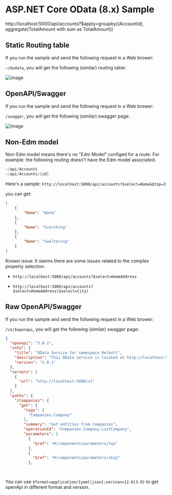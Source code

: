 # ASP.NET Core OData (8.x) Sample

http://localhost:5000/api/accounts?$apply=groupby((AccountId), aggregate(TotalAmount with sum as TotalAmount))

## Static Routing table

If you run the sample and send the following request in a Web brower:

`~/$odata`, you will get the following (similar) routing table:

![image](https://user-images.githubusercontent.com/9426627/113971652-08c3ea80-97ee-11eb-8893-6084062a995b.png)


## OpenAPI/Swagger

If you run the sample and send the following request in a Web brower:

`/swagger`, you will get the following (similar) swagger page:

![image](../../images/sample_swagger.png)

## Non-Edm model

Non-Edm model means there's no "Edm Model" configed for a route.
For example: the following routing doesn't have the Edm model associated.

```C#
~/api/Accounts
~/api/Accounts/{id}
```

Here's a sample:
`http://localhost:5000/api/accounts?$select=Name&$top=3`

you can get:
```json
[
    {
        "Name": "Warm"
    },
    {
        "Name": "Scorching"
    },
    {
        "Name": "Sweltering"
    }
]
```

Known issue: It seems there are some issues related to the complex property selection.

* `http://localhost:5000/api/accounts?$select=HomeAddress`

* `http://localhost:5000/api/accounts?$select=HomeAddress($select=City)`

## Raw OpenAPI/Swagger

If you run the sample and send the following request in a Web brower:

`/v1/$openapi`, you will get the following (similar) swagger page:

```json
{
  "openapi": "3.0.1",
  "info": {
    "title": "OData Service for namespace Default",
    "description": "This OData service is located at http://localhost:5000/v1",
    "version": "1.0.1"
  },
  "servers": [
    {
      "url": "http://localhost:5000/v1"
    }
  ],
  "paths": {
    "/Companies": {
      "get": {
        "tags": [
          "Companies.Company"
        ],
        "summary": "Get entities from Companies",
        "operationId": "Companies.Company.ListCompany",
        "parameters": [
          {
            "$ref": "#/components/parameters/top"
          },
          {
            "$ref": "#/components/parameters/skip"
          },

          
```

You can use `$format=application/{yaml|json};version={2.0|3.0}` to get openApi in different format and version.
